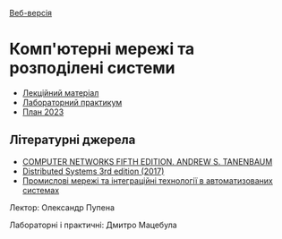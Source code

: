 [Веб-версія](https://pupenasan.github.io/cmputernetwork/)

# Комп'ютерні мережі та розподілені системи

- [Лекційний матеріал](lec/README.md)
- [Лабораторний практикум](lab/README.md)
- [План 2023](plan2023.md)

## Літературні джерела

- [COMPUTER NETWORKS FIFTH EDITION. ANDREW S. TANENBAUM](https://www.mbit.edu.in/wp-content/uploads/2020/05/Computer-Networks-5th-Edition.pdf)
- [Distributed Systems 3rd edition (2017)](https://www.distributed-systems.net/index.php/books/ds3/)
- [Промислові мережі та інтеграційні технології в автоматизованих системах](https://pupenasan.github.io/fieldbusbook/2010/)



Лектор: Олександр Пупена

Лабораторні і практичні: Дмитро Мацебула